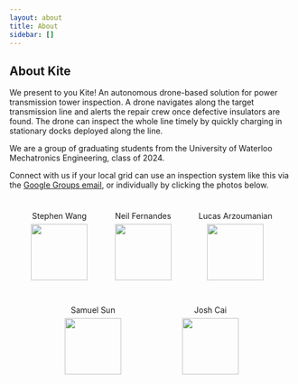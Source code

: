 ```yaml
---
layout: about
title: About
sidebar: []
---
```


## About Kite

We present to you Kite! An autonomous drone-based solution for power transmission tower inspection.
A drone navigates along the target transmission line and alerts the repair crew once defective insulators are found.
The drone can inspect the whole line timely by quickly charging in stationary docks deployed along the line.

We are a group of graduating students from the University of Waterloo Mechatronics Engineering, class of 2024.

Connect with us if your local grid can use an inspection system like this via the [Google Groups email](mailto:tron-capstone-2024@googlegroups.com), or individually by clicking the photos below.


<div class="grid">
  <div class="card">
    <p>Stephen Wang</p>
    <a href="mailto:stephen@sxwang.dev">
      <img src="/assets/stephen.png" />
    </a>
  </div>
  <div class="card">
    <p>Neil Fernandes</p>
    <a href="mailto:n24fernandes@uwaterloo.ca">
      <img src="/assets/neil.png" />
    </a>
  </div>
  <div class="card">
    <p>Lucas Arzoumanian</p>
    <a href="mailto:larzoumanian@uwaterloo.ca">
      <img src="/assets/lucas.png" />
    </a>
  </div>
  <div class="card">
    <p>Samuel Sun</p>
    <a href="mailto:samuel.sun@uwaterloo.ca">
      <img src="/assets/sam.png" />
    </a>
  </div>
  <div class="card">
    <p>Josh Cai</p>
    <a href="mailto:jscai@uwaterloo.ca">
      <img src="/assets/josh.png" />
    </a>
  </div>
</div>

<style>
img {
  width: 100px;
  margin-bottom: 10px;
}
.grid {
  display: flex;
  flex-wrap: wrap;
  justify-content: space-evenly;
}
.grid p {
  margin-bottom: 6px;
}
.card {
  text-align: center;
  margin: 2%;
}
</style>
